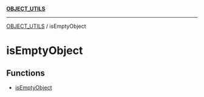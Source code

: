 [**OBJECT_UTILS**](../README.md)

***

[OBJECT_UTILS](../README.md) / isEmptyObject

# isEmptyObject

## Functions

- [isEmptyObject](functions/isEmptyObject.md)
